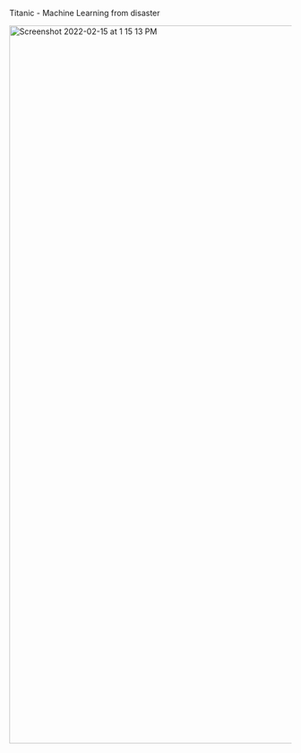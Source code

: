 Titanic - Machine Learning from disaster

<img width="1280" alt="Screenshot 2022-02-15 at 1 15 13 PM" src="https://user-images.githubusercontent.com/82279036/154015845-3c0cf17d-4e47-4d3b-bcde-d276287a48d2.png">
